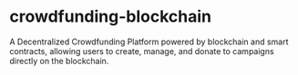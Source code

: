 # crowdfunding-blockchain
A Decentralized Crowdfunding Platform powered by blockchain and smart contracts, allowing users to create, manage, and donate to campaigns directly on the blockchain.
